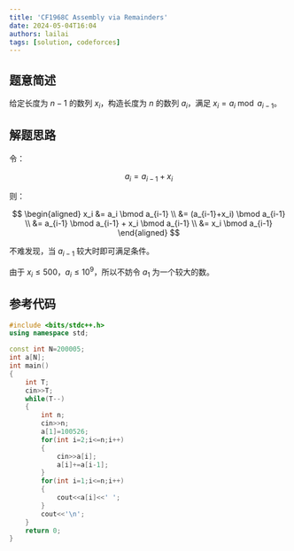 ```yaml
---
title: 'CF1968C Assembly via Remainders'
date: 2024-05-04T16:04
authors: lailai
tags: [solution, codeforces]
---
```


<Solution pid="CF1968C" aid="wtqk9dc4" />

<!-- truncate -->

## 题意简述

给定长度为 $n-1$ 的数列 $x_i$，构造长度为 $n$ 的数列 $a_i$，满足 $x_i=a_i \bmod a_{i-1}$。

## 解题思路

令：

$$
a_i=a_{i-1}+x_i
$$

则：

$$
\begin{aligned}
x_i &= a_i \bmod a_{i-1} \\
  &= (a_{i-1}+x_i) \bmod a_{i-1} \\
  &= a_{i-1} \bmod a_{i-1} + x_i \bmod a_{i-1} \\
  &= x_i \bmod a_{i-1}
\end{aligned}
$$

不难发现，当 $a_{i-1}$ 较大时即可满足条件。

由于 $x_i \le 500$，$a_i \le 10^9$，所以不妨令 $a_1$ 为一个较大的数。

## 参考代码

```cpp
#include <bits/stdc++.h>
using namespace std;

const int N=200005;
int a[N];
int main()
{
	int T;
	cin>>T;
	while(T--)
	{
		int n;
		cin>>n;
		a[1]=100526;
		for(int i=2;i<=n;i++)
		{
			cin>>a[i];
			a[i]+=a[i-1];
		}
		for(int i=1;i<=n;i++)
		{
			cout<<a[i]<<' ';
		}
		cout<<'\n';
	}
	return 0;
}
```
